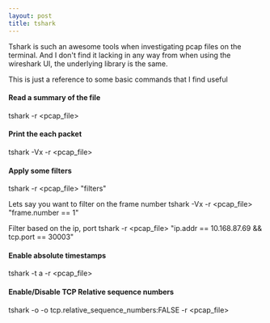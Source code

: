 ```yaml
---
layout: post
title: tshark
---
```


Tshark is such an awesome tools when investigating pcap files on the terminal.
And I don't find it lacking in any way from when using the wireshark UI, the underlying library is the same.

This is just a reference to some basic commands that I find useful

#### Read a summary of the file
tshark -r <pcap_file>

#### Print the each packet
tshark -Vx -r <pcap_file>

#### Apply some filters
tshark -r <pcap_file> "filters"

Lets say you want to filter on the frame number
tshark -Vx -r <pcap_file> "frame.number == 1"

Filter based on the ip, port
tshark -r <pcap_file> "ip.addr == 10.168.87.69 && tcp.port == 30003"

#### Enable absolute timestamps
tshark -t a -r <pcap_file>


#### Enable/Disable TCP Relative sequence numbers
tshark -o -o tcp.relative_sequence_numbers:FALSE -r <pcap_file>



